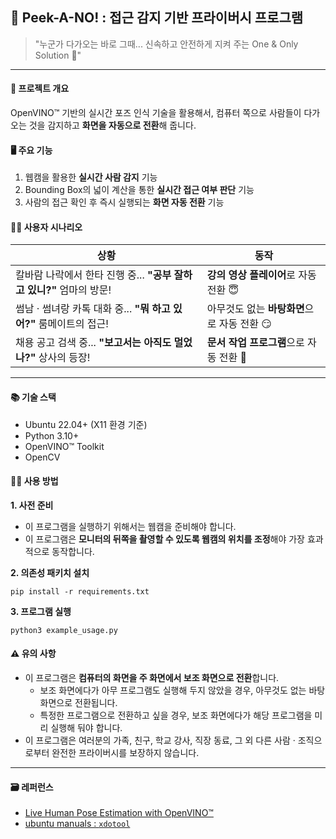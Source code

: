 ## 🛑 Peek-A-NO! : 접근 감지 기반 프라이버시 프로그램

> "누군가 다가오는 바로 그때... 신속하고 안전하게 지켜 주는 One & Only Solution 🤫"

---

#### 📝 프로젝트 개요

OpenVINO™ 기반의 실시간 포즈 인식 기술을 활용해서, 컴퓨터 쪽으로 사람들이 다가오는 것을 감지하고 **화면을 자동으로 전환**해 줍니다.

#### 🖥️ 주요 기능

1. 웹캠을 활용한 **실시간 사람 감지** 기능
2. Bounding Box의 넓이 계산을 통한 **실시간 접근 여부 판단** 기능
3. 사람의 접근 확인 후 즉시 실행되는 **화면 자동 전환** 기능

#### 🧑‍🏫 사용자 시나리오

| 상황 | 동작 |
| - | - |
| 칼바람 나락에서 한타 진행 중... **"공부 잘하고 있니?"** 엄마의 방문! | **강의 영상 플레이어**로 자동 전환 😇 |
| 썸남 · 썸녀랑 카톡 대화 중... **"뭐 하고 있어?"** 룸메이트의 접근! | 아무것도 없는 **바탕화면**으로 자동 전환 😏 |
| 채용 공고 검색 중... **"보고서는 아직도 멀었나?"** 상사의 등장! | **문서 작업 프로그램**으로 자동 전환 🥹 |

---

#### 📚 기술 스택

- Ubuntu 22.04+ (X11 환경 기준)
- Python 3.10+
- OpenVINO™ Toolkit
- OpenCV

#### 🧑‍💻 사용 방법

**1. 사전 준비**
   - 이 프로그램을 실행하기 위해서는 웹캠을 준비해야 합니다.
   - 이 프로그램은 **모니터의 뒤쪽을 촬영할 수 있도록 웹캠의 위치를 조정**해야 가장 효과적으로 동작합니다.

**2. 의존성 패키치 설치**
   ```shell
   pip install -r requirements.txt
   ```

**3. 프로그램 실행**
   ```shell
   python3 example_usage.py
   ```

#### ⚠️ 유의 사항

- 이 프로그램은 **컴퓨터의 화면을 주 화면에서 보조 화면으로 전환**합니다.
   - 보조 화면에다가 아무 프로그램도 실행해 두지 않았을 경우, 아무것도 없는 바탕화면으로 전환됩니다.
   - 특정한 프로그램으로 전환하고 싶을 경우, 보조 화면에다가 해당 프로그램을 미리 실행해 둬야 합니다.
- 이 프로그램은 여러분의 가족, 친구, 학교 강사, 직장 동료, 그 외 다른 사람 · 조직으로부터 완전한 프라이버시를 보장하지 않습니다.

---

#### 🗃️ 레퍼런스

- [Live Human Pose Estimation with OpenVINO™](https://github.com/openvinotoolkit/openvino_notebooks/tree/latest/notebooks/pose-estimation-webcam)
- [ubuntu manuals : `xdotool`](https://manpages.ubuntu.com/manpages/jammy/en/man1/xdotool.1.html)